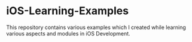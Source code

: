 iOS-Learning-Examples
=====================

This repository contains various examples which I created while learning various aspects and modules in iOS Development.

